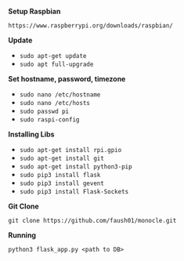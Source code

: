 **Setup Raspbian**

`https://www.raspberrypi.org/downloads/raspbian/`

**Update**

- `sudo apt-get update`
- `sudo apt full-upgrade`

**Set hostname, password, timezone**

- `sudo nano /etc/hostname`
- `sudo nano /etc/hosts`
- `sudo passwd pi`
- `sudo raspi-config`

**Installing Libs**

- `sudo apt-get install rpi.gpio`
- `sudo apt-get install git`
- `sudo apt-get install python3-pip`
- `sudo pip3 install flask`
- `sudo pip3 install gevent`
- `sudo pip3 install Flask-Sockets`


**Git Clone**

`git clone https://github.com/faush01/monocle.git`

**Running**

`python3 flask_app.py <path to DB>`
